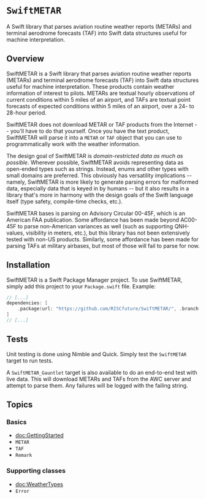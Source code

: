 # ``SwiftMETAR``

A Swift library that parses aviation routine weather reports (METARs) and
terminal aerodrome forecasts (TAF) into Swift data structures useful for machine
interpretation.

## Overview

SwiftMETAR is a Swift library that parses aviation routine weather reports
(METARs) and terminal aerodrome forecasts (TAF) into Swift data structures
useful for machine interpretation. These products contain weather information of
interest to pilots. METARs are textual hourly observations of current conditions
within 5 miles of an airport, and TAFs are textual point forecasts of expected
conditions within 5 miles of an airport, over a 24- to 28-hour period.

SwiftMETAR does not download METAR or TAF products from the Internet -- you'll
have to do that yourself. Once you have the text product, SwiftMETAR will parse
it into a ``METAR`` or ``TAF`` object that you can use to programmatically work
with the weather information.

The design goal of SwiftMETAR is _domain-restricted data as much as possible_.
Wherever possible, SwiftMETAR avoids representing data as open-ended types such
as strings. Instead, enums and other types with small domains are preferred. This
obviously has versatility implications -- namely, SwiftMETAR is more likely to
generate parsing errors for malformed data, especially data that is keyed in by
humans -- but it also results in a library that's more in harmony with the
design goals of the Swift language itself (type safety, compile-time checks,
etc.).

SwiftMETAR bases is parsing on Advisory Circular 00-45F, which is an American
FAA publication. Some affordance has been made beyond AC00-45F to parse
non-American variances as well (such as supporting QNH-values, visibility in
meters, etc.), but this library has not been extensively tested with non-US
products. Similarly, some affordance has been made for parsing TAFs at military
airbases, but most of those will fail to parse for now.

## Installation

SwiftMETAR is a Swift Package Manager project. To use SwiftMETAR, simply add
this project to your `Package.swift` file. Example:

``` swift
// [...]
dependencies: [
    .package(url: "https://github.com/RISCfuture/SwiftMETAR/", .branch("main")),
]
// [...]
```

## Tests

Unit testing is done using Nimble and Quick. Simply test the `SwiftMETAR` target
to run tests.

A `SwiftMETAR_Gauntlet` target is also available to do an end-to-end test with
live data. This will download METARs and TAFs from the AWC server and attempt to
parse them. Any failures will be logged with the failing string.

## Topics

### Basics

- <doc:GettingStarted>
- ``METAR``
- ``TAF``
- ``Remark``

### Supporting classes

- <doc:WeatherTypes>
- ``Error``
